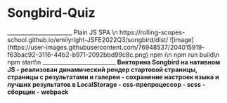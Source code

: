 <h1>Songbird-Quiz</h1>
_______________________
Plain JS SPA \n
https://rolling-scopes-school.github.io/emilyright-JSFE2022Q3/songbird/dist/
![image](https://user-images.githubusercontent.com/76948537/204015919-f63bac92-3116-44b2-b971-2092bbd99c8c.png)
npm i\n
npm run build\n
npm start\n
__________________________
<b>Викторина Songbird на нативном JS
- реализован динамический рендер стартовой страницы, страницы с результатами и галереи
- сохранение настроек языка и лучших результатов в LocalStorage
- css-препроцессор - scss
- сборщик - webpack
